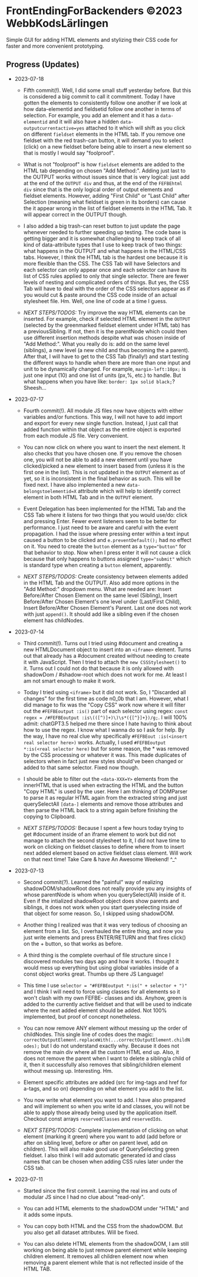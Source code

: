 # FrontEndingForBackenders ©2023 WebbKodsLärlingen

Simple GUI for adding HTML elements and stylizing their CSS code for faster and more convenient prototyping.

## Progress (Updates)

- 2023-07-18

  - Fifth commit(!). Well, I did some small stuff yesterday before. But this is considered a big commit to call it commitment. Today I have gotten the elements to consistently follow one another if we look at how data-elementid and fieldsetid follow one another in terms of selection. For example, you add an element and it has a `data-elementid` and it will also have a hidden `data-outputcurrentactive=yes` attached to it which will shift as you click on different `fieldset` elements in the HTML tab. If you remove one fieldset with the red trash-can button, it will demand you to select (click) on a new fieldset before being able to insert a new element so that is mostly I would say "foolproof".

  - What is not "foolproof" is how `fieldset` elements are added to the HTML tab depending on chosen "Add Method:". Adding just last to the OUTPUT works without issues since that is very logical: just add at the end of the `OUTPUT div` and thus, at the end of the `FEFBEhtml div` since that is the only logical order of output elements and fieldset elements. However, adding "First Child" or "Last Child" after Selection (meaning what fieldset is green in its borders) can cause the it appear wrong in the list of fieldset elements in the HTML Tab. It will appear correct in the OUTPUT though.

  - I also added a big trash-can reset button to just update the page whenever needed to further speeding up testing. The code base is getting bigger and it is somewhat challenging to keep track of all kind of data-attribute types that I use to keep track of two things: what happens in the OUTPUT and what happens in the HTML/CSS tabs. However, I think the HTML tab is the hardest one because it is more flexible than the CSS. The CSS Tab will have Selectors and each selector can only appear once and each selector can have its list of CSS rules applied to only that single selector. There are fewer levels of nesting and complicated orders of things. But yes, the CSS Tab will have to deal with the order of the CSS selectors appear as if you would cut & paste around the CSS code inside of an actual stylesheet file. Hm. Well, one line of code at a time I guess.

  - _NEXT STEPS/TODOS:_ Try improve the way HTML elements can be inserted. For example, check if selected HTML element in the `OUTPUT` (selected by the greenmarked fieldset element under HTML tab) has a previousSibling. If not, then it is the parentNode which could then use different insertion methods despite what was chosen inside of "Add Method:". What you really do is: add on the same level (siblings), a new level (a new child and thus becoming the a parent). After that, I will have to get to the CSS Tab (finally!) and start testing the different ways to handle when there are more than one input and unit to be dynamically changed. For example, `margin-left:10px;` is just one input (10) and one list of units (px,%, etc.) to handle. But what happens when you have like: `border: 1px solid black;`? Sheesh...

- 2023-07-17

  - Fourth commit(!). All module JS files now have objects with either variables and/or functions. This way, I will not have to add import and export for every new single function. Instead, I just call that added function within that object as the entire object is exported from each module JS file. Very convenient.

  - You can now click on where you want to insert the next element. It also checks that you have chosen one. If you remove the chosen one, you will not be able to add a new element until you have clicked/picked a new element to insert based from (unless it is the first one in the list). This is not updated in the `OUTPUT` element as of yet, so it is inconsistent in the final behavior as such. This will be fixed next. I have also implemented a new `data-belongstoelementid=X` attribute which will help to identify correct element in both HTML Tab and in the `OUTPUT` element.

  - Event Delegation has been implemented for the HTML Tab and the CSS Tab where it listens for two things that you would use/do: click and pressing Enter. Fewer event listeners seem to be better for performance. I just need to be aware and careful with the event propagation. I had the issue where pressing enter within a text input caused a button to be clicked and `e.preventDefault();` had no effect on it. You need to create the `button` element as a `type="button"` for that behavior to stop. Now when I press enter it will not cause a click because that only happens to buttons assigned `type="submit"` which is standard type when creating a `button` element, apparently.

  - _NEXT STEPS/TODOS:_ Create consistency between elements added in the HTML Tab and the OUTPUT. Also add more options in the "Add Method:" dropdown menu. What are needed are: Insert Before/After Chosen Element on the same level (Sibling), Insert Before/After Chosen Element's one level under (Last/First Child), Insert Before/After Chosen Element's Parent. Last one does not work with just `append()`. It should add like a sibling even if the chosen element has childNodes.

- 2023-07-14

  - Third commit(!). Turns out I tried using #document and creating a new HTMLDocument object to insert into an `<iframe>` element. Turns out that already has a #document created without needing to create it with JavaScript. Then I tried to attach the `new CSSStylesheet()` to it. Turns out I could not do that because it is only allowed with shadowDom / #shadow-root which does not work for me. At least I am not smart enough to make it work.

  - Today I tried using `<iframe>` but it did not work. So, I "Discarded all changes" for the first time as code n0_0b that I am. However, what I did manage to fix was the "Copy CSS" work now where it will filter out the `#FEFBEoutput :is()` part of each selector using regex: `const regex = /#FEFBEoutput :is\(([^)]+)\)\s*({[^}]+})/g;`. I will 100% admit: chatGPT3.5 helped me there since I hate having to think about how to use the regex. I know what I wanna do so I ask for help. By the way, I have no real clue why specifically `#FEFBEout :is(<insert real selector here>)` works. Actually, I used `#FEFBEoutput *:is(<real selector here)` but for some reason, the \* was removed by the CSS processing or whatever it was. This made duplicates of selectors when in fact just new styles should've been changed or added to that same selector. Fixed now though.

  - I should be able to filter out the `<data-XXX=Y>` elements from the innerHTML that is used when extracting the HTML and the button "Copy HTML" is used by the user. Here I am thinking of DOMParser to parse it as regular HTML again from the extracted string and just querySelectAll `[data-]` elements and remove those attributes and then parse the HTML back to a string again before finishing the copying to Clipboard.

  - _NEXT STEPS/TODOS:_ Because I spent a few hours today trying to get #document inside of an iframe element to work but did not manage to attach the second stylesheet to it, I did not have time to work on clicking on fieldset classes to define where from to insert next added element based on active fieldset class element. Will work on that next time! Take Care & have An Awesome Weekend! ^\_^

- 2023-07-13

  - Second commit(?). Learned the "painful" way of realizing shadowDOM/shadowRoot does not really provide you any insights of whose parentNode is whom when you querySelect(All) inside of it. Even if the intialized shadowRoot object does show parents and siblings, it does not work when you start queryselecting inside of that object for some reason. So, I skipped using shadowDOM.

  - Another thing I realized was that it was very tedious of choosing an element from a list. So, I overhauled the entire thing, and now you just write elements and press ENTER/RETURN and that fires click() on the + button, so that works as before.

  - A third thing is the complete overhaul of file structure since I discovered modules two days ago and how it works. I thought it would mess up everything but using global variables inside of a const object works great. Thumbs up there JS Language!

  - This time I use `selector = "#FEFBEoutput *:is(" + selector + ")"` and I think I will need to force using classes for all elements so it won't clash with my own FEFBE- classes and ids. Anyhow, green is added to the currently active fieldset and that will be used to indicate where the next added element should be added. Not 100% implemented, but proof of concept nonetheless.

  - You can now remove ANY element without messing up the order of childNodes. This single line of codes does the magic: `correctOutputElement.replaceWith(...correctOutputElement.childNodes);` but I do not understand exactly why. Because it does not remove the main div where all the custom HTML end up. Also, it does not remove the parent when I want to delete a sibling/a child of it, then it successfully also removes that sibling/children element without messing up. Interesting. Hm.

  - Element specific attributes are added (src for img-tags and href for a-tags, and so on) depending on what element you add to the list.

  - You now write what element you want to add. I have also prepared and will implement so when you write id and classes, you will not be able to apply those already being used by the application itself. Checkout const arrays `reservedClasses` and `reservedIds`.

  - _NEXT STEPS/TODOS:_ Complete implementation of clicking on what element (marking it green) where you want to add (add before or after on sibling level, before or after on parent level, add on children). This will also make good use of QuerySelecting green fieldset. I also think I will add automatic generated id and class names that can be chosen when adding CSS rules later under the CSS tab.

- 2023-07-11

  - Started since the first commit. Learning the real ins and outs of modular JS since I had no clue about "read-only".

  - You can add HTML elements to the shadowDOM under "HTML" and it adds some inputs.

  - You can copy both HTML and the CSS from the shadowDOM. But you also get all dataset attributes. Will be fixed.

  - You can also delete HTML elements from the shadowDOM, I am still working on being able to just remove parent element while keeping children element. It removes all children element now when removing a parent element while that is not reflected inside of the HTML TAB.
